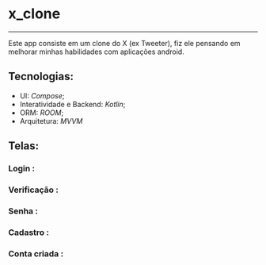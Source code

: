 # x_clone
---

Este app consiste em um clone do X (ex Tweeter), fiz ele pensando em melhorar minhas habilidades com aplicações android.

## Tecnologias:

- UI: *Compose*;
- Interatividade e Backend: *Kotlin*;
- ORM: *ROOM*;
- Arquitetura: *MVVM*

## Telas:

### Login :




### Verificação :




### Senha :





### Cadastro :






### Conta criada :






